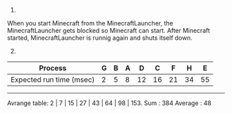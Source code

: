1. 

When you start Minecraft from the MinecraftLauncher, the MinecraftLauncher gets blocked so Minecraft can start. 
After Minecraft started, MinecraftLauncher is runnig again and shuts itself down.
   
2.

| Process |G | B | A | D | C | F | H | E |
| --- | --- | --- | --- | --- | --- | --- | --- | --- |
Expected run time (msec) | 2 | 5 | 8 | 12 | 16 | 21 | 34 | 55
---

Avrange table: 2 | 7 | 15 | 27 | 43 | 64 | 98 | 153. Sum : 384 Average : 48
